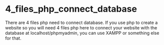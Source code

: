 # 4_files_php_connect_database
There are 4 files php need to connect database.
If you use php to create a website so you will need 4 files php here to connect your website with the database at localhost/phpmyadmin, you can use XAMPP or something else for that.
